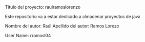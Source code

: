 Titulo del proyecto: raulramoslorenzo

Este repositorio va a estar dedicado a almacenar proyectos de java

Nombre del autor: Raúl
Apellido del autor: Ramos Lorezo

User Name: rramosl04
